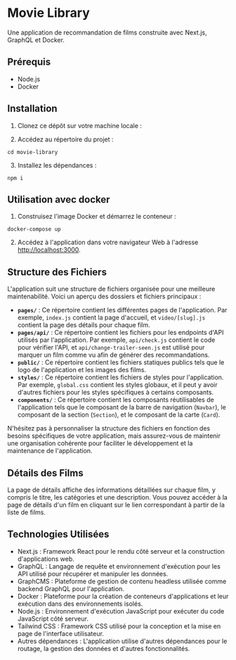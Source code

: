 # Movie Library

Une application de recommandation de films construite avec Next.js, GraphQL et Docker.

## Prérequis

- Node.js
- Docker

## Installation

1. Clonez ce dépôt sur votre machine locale :

2. Accédez au répertoire du projet :

```
cd movie-library
```

3. Installez les dépendances :

```
npm i
```

## Utilisation avec docker

1. Construisez l'image Docker et démarrez le conteneur :

```
docker-compose up
```

2. Accédez à l'application dans votre navigateur Web à l'adresse [http://localhost:3000](http://localhost:3000).

## Structure des Fichiers

L'application suit une structure de fichiers organisée pour une meilleure maintenabilité. Voici un aperçu des dossiers et fichiers principaux :

- **`pages/`** : Ce répertoire contient les différentes pages de l'application. Par exemple, `index.js` contient la page d'accueil, et `video/[slug].js` contient la page des détails pour chaque film.
- **`pages/api/`** : Ce répertoire contient les fichiers pour les endpoints d'API utilisés par l'application. Par exemple, `api/check.js` contient le code pour vérifier l'API, et `api/change-trailer-seen.js` est utilisé pour marquer un film comme vu afin de générer des recommandations.
- **`public/`** : Ce répertoire contient les fichiers statiques publics tels que le logo de l'application et les images des films.
- **`styles/`** : Ce répertoire contient les fichiers de styles pour l'application. Par exemple, `global.css` contient les styles globaux, et il peut y avoir d'autres fichiers pour les styles spécifiques à certains composants.
- **`components/`** : Ce répertoire contient les composants réutilisables de l'application tels que le composant de la barre de navigation (`Navbar`), le composant de la section (`Section`), et le composant de la carte (`Card`).

N'hésitez pas à personnaliser la structure des fichiers en fonction des besoins spécifiques de votre application, mais assurez-vous de maintenir une organisation cohérente pour faciliter le développement et la maintenance de l'application.

## Détails des Films

La page de détails affiche des informations détaillées sur chaque film, y compris le titre, les catégories et une description. Vous pouvez accéder à la page de détails d'un film en cliquant sur le lien correspondant à partir de la liste de films.

## Technologies Utilisées

- Next.js : Framework React pour le rendu côté serveur et la construction d'applications web.
- GraphQL : Langage de requête et environnement d'exécution pour les API utilisé pour récupérer et manipuler les données.
- GraphCMS : Plateforme de gestion de contenu headless utilisée comme backend GraphQL pour l'application.
- Docker : Plateforme pour la création de conteneurs d'applications et leur exécution dans des environnements isolés.
- Node.js : Environnement d'exécution JavaScript pour exécuter du code JavaScript côté serveur.
- Tailwind CSS : Framework CSS utilisé pour la conception et la mise en page de l'interface utilisateur.
- Autres dépendances : L'application utilise d'autres dépendances pour le routage, la gestion des données et d'autres fonctionnalités.
